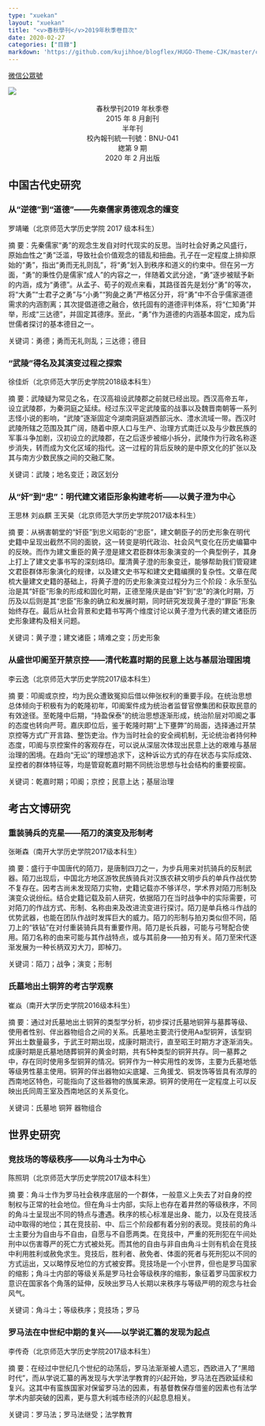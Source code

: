 ```yaml
---
type: "xuekan"
layout: "xuekan"
title: "<v>春秋學刊</v>2019年秋季卷目次"
date: 2020-02-27
categories: ["目錄"]
markdown: 'https://github.com/kujihhoe/blogflex/HUGO-Theme-CJK/master/content/post/.md'
---
```


[微信公眾號](https://mp.weixin.qq.com/s/cO51vYtB--BnpAs2BytqjA)

<img src="https://pic.imgdb.cn/item/5e9562b5c2a9a83be5a36ef1.jpg">
<br>
<br>

<center><v>春秋學刊</v>2019 年秋季卷</center>
<center>2015 年 8 月創刊</center>
<center>半年刊</center>
<center>校內報刊統一刊號：BNU-041</center>
<center>緫第 9 期</center>
<center>2020 年 2 月出版</center>

## 中国古代史研究

### 从“逆德”到“道德”——先秦儒家勇德观念的嬗变

罗靖曦（北京师范大学历史学院 2017 级本科生）

摘  要：先秦儒家“勇”的观念生发自对时代现实的反思。当时社会好勇之风盛行，原始血性之“勇”泛滥，导致社会价值观念的错乱和扭曲。孔子在一定程度上排抑原始的“勇”，指出“勇而无礼则乱”，将“勇”划入到秩序和道义的约束中。但在另一方面，“勇”的秉性仍是儒家“成人”的内容之一，伴随着文武分途，“勇”逐步被赋予新的内涵，成为“勇德”。从孟子、荀子的观点来看，其路径首先是划分“勇”的等次，将“大勇”“士君子之勇”与“小勇”“狗彘之勇”严格区分开，将“勇”中不合乎儒家道德需求的内涵割离；其次提倡道德之融合，依托固有的道德评判体系，将“仁知勇”并举，形成“三达德”，并固定其德序。至此，“勇”作为道德的内涵基本固定，成为后世儒者探讨的基本德目之一。

关键词：勇德；勇而无礼则乱；三达德；德目

### “武陵”得名及其演变过程之探索

徐佳炘（北京师范大学历史学院2018级本科生）

摘  要：武陵疑为常见之名，在汉高祖设武陵郡之前就已经出现。西汉高帝五年，设立武陵郡，为秦洞庭之延续。经过东汉平定武陵蛮的战事以及魏晋南朝等一系列志怪小说的影响，“武陵”逐渐固定今湖南洞庭湖西部沅水、澧水流域一带。西汉时武陵所辖之范围及其广阔，随着中原人口与生产、治理方式南迁以及与少数民族的军事斗争加剧，汉初设立的武陵郡，在之后逐步被缩小拆分，武陵作为行政名称逐步消失，转而成为文化区域的指代。这一过程的背后反映的是中原文化的扩张以及其与南方少数民族之间的交融汇聚。

关键词：武陵；地名变迁；政区划分

### 从“奸”到“忠”：明代建文诸臣形象构建考析——以黄子澄为中心

王思林  刘焱麒  王天昊（北京师范大学历史学院2017级本科生）

摘  要：从祸害朝堂的“奸臣”到忠义昭彰的“忠臣”，建文朝臣子的历史形象在明代史籍中呈现出截然不同的面貌，这一转变是明代政治、社会风气变化在历史编纂中的反映。而作为建文重臣的黄子澄是建文君臣群体形象演变的一个典型例子，其身上打上了建文史事书写的深刻烙印。厘清黄子澄的形象变迁，能够帮助我们管窥建文君臣群体形象演化的规律，以及建文史书写和建文史籍编撰的复杂性。文章在爬梳大量建文史籍的基础上，将黄子澄的历史形象演变过程分为三个阶段：永乐至弘治是其“奸臣”形象的形成和固化时期，正德至隆庆是由“奸”到“忠”的演化时期，万历及以后则是其“忠臣”形象的确立和发展时期，同时研究发现黄子澄的“罪臣”形象始终存在。最后从社会背景和史籍书写两个维度讨论以黄子澄为代表的建文诸臣历史形象建构及相关问题。

关键词：黄子澄；建文诸臣；靖难之变；历史形象

### 从盛世叩阍至开禁京控——清代乾嘉时期的民意上达与基层治理困境

李云逸（北京师范大学历史学院2017级本科生）

摘  要：叩阍或京控，均为民众遭致冤抑后借以伸张权利的重要手段。在统治思想总体倾向于积极有为的乾隆初年，叩阍案件成为统治者监督官僚集团和获取民意的有效途径。至乾隆中后期，“持盈保泰”的统治思想逐渐形成，统治阶层对叩阍之事的态度也转向严苛。嘉庆即位后，鉴于乾隆时期“上下壅弊”的局面，选择通过开禁京控等方式广开言路、整饬吏治。作为当时社会的安全阀机制，无论统治者持何种态度，叩阍与京控案件的客观存在，可以说从深层次体现出民意上达的艰难与基层治理的困境。在趋向“无讼”的理想追求下，这种诉讼方式的存在状态与实际成效、呈控者的群体特征等，均是管窥乾嘉时期不同统治思想与社会结构的重要视窗。

关键词：乾嘉时期；叩阍；京控；民意上达；基层治理

## 考古文博研究

### 重装骑兵的克星——陌刀的演变及形制考

张晰森（南开大学历史学院2017级本科生）

摘  要：盛行于中国唐代的陌刀，是唐制四刀之一，为步兵用来对抗骑兵的反制武器。陌刀出现后，中国北方地区游牧民族骑兵对汉族农耕文明步兵的单兵作战优势不复存在。因考古尚未发现陌刀实物，史籍记载亦不够详尽，学术界对陌刀形制及演变众说纷纭。结合史籍记载及前人研究，依据陌刀在当时战争中的实际需要，可对陌刀的作战方式、形制、名称由来及改进流变进行探讨。陌刀是单兵格斗作战的优势武器，也能在团队作战时发挥巨大的威力。陌刀的形制与拍刃类似但不同，陌刀上的“铁钻”在对付重装骑兵具有重要作用。陌刀是长兵器，可能与弓弩配合使用。陌刀名称的由来可能与其作战特点，或与其前身——拍刃有关。陌刀至宋代逐渐发展为一种长柄双刃大刀，即棹刀。

关键词：陌刀；战争；演变；形制

### 氏墓地出土铜笄的考古学观察

崔焱（南开大学历史学院2016级本科生）

摘  要：通过对氏墓地出土铜笄的类型学分析，初步探讨氏墓地铜笄与墓葬等级、使用者性别、伴出器物组合之间的关系。氏墓地主要流行使用Aa型铜笄，该型铜笄出土数量最多，于武王时期出现，成康时期流行，直至昭王时期方才逐渐消失。成康时期是氏墓地随葬铜笄的黄金时期，共有5种类型的铜笄共存。同一墓葬之中，存在同时使用多型铜笄的情况。铜笄作为一种实用性的发饰，主要为氏墓地低等级男性墓主使用。铜笄的伴出器物如尖底罐、三角援戈、铜发饰等皆具有浓厚的西南地区特色，可能指向了这些器物的族属来源。铜笄的使用在一定程度上可以反映出氏同周王室及西南地区的关系变化。

关键词：氏墓地  铜笄  器物组合

## 世界史研究

### 竞技场的等级秩序——以角斗士为中心

陈照玥（北京师范大学历史学院2017级本科生）

摘  要：角斗士作为罗马社会秩序底层的一个群体，一般意义上失去了对自身的控制权与正常的社会地位。但在角斗士内部，实际上也存在着井然的等级秩序，不同的角斗士呈现出不同的特点与遭遇。秩序的核心标准是出身、能力，以及在竞技活动中取得的地位；其在竞技前、中、后三个阶段都有着分别的表现。竞技前的角斗士主要分为自由与不自由，自愿与不自愿两类。在竞技中，严重的死刑犯在午间处刑中以伤害尊严的死亡方式被处死。而其他的自由与非自由角斗士则有机会在竞技中利用胜利或赦免求生。竞技后，胜利者、赦免者、体面的死者与死刑犯以不同的方式运出，又以略悖反地位的方式被安葬。竞技场是一个小世界，但也是罗马国家的缩影；角斗士内部的等级关系是罗马社会等级秩序的缩影，象征着罗马国家权力意识在国家各个角落的延伸，反映出罗马人长期以来秩序与等级严明的观念与社会风气。

关键词：角斗士；等级秩序；竞技场；罗马

### 罗马法在中世纪中期的复兴——以<v>学说汇纂</v>的发现为起点

李传奇（北京师范大学历史学院2017级本科生）

摘  要：在经过中世纪几个世纪的动荡后，罗马法渐渐被人遗忘，西欧进入了“黑暗时代”，而从<v>学说汇纂</v>的再发现与大学法学教育的兴起开始，罗马法在西欧延续和复兴。这其中有蛮族国家对保留罗马法的因素，有基督教保存借鉴的因素也有法学学术内部突破的因素，更与意大利城市经济的兴起息息相关。

关键词：罗马法；罗马法继受；法学教育

